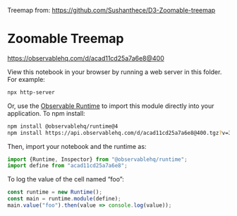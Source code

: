 Treemap from: https://github.com/Sushanthece/D3-Zoomable-treemap
# Zoomable Treemap

https://observablehq.com/d/acad11cd25a7a6e8@400

View this notebook in your browser by running a web server in this folder. For
example:

~~~sh
npx http-server
~~~

Or, use the [Observable Runtime](https://github.com/observablehq/runtime) to
import this module directly into your application. To npm install:

~~~sh
npm install @observablehq/runtime@4
npm install https://api.observablehq.com/d/acad11cd25a7a6e8@400.tgz?v=3
~~~

Then, import your notebook and the runtime as:

~~~js
import {Runtime, Inspector} from "@observablehq/runtime";
import define from "acad11cd25a7a6e8";
~~~

To log the value of the cell named “foo”:

~~~js
const runtime = new Runtime();
const main = runtime.module(define);
main.value("foo").then(value => console.log(value));
~~~

